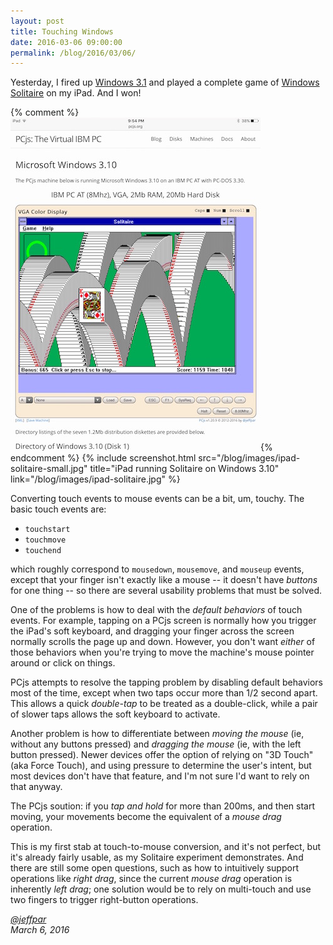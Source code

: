 ```yaml
---
layout: post
title: Touching Windows
date: 2016-03-06 09:00:00
permalink: /blog/2016/03/06/
---
```


Yesterday, I fired up [Windows 3.1](/disks/pc/windows/3.10/) and played a complete game of
[Windows Solitaire](https://en.wikipedia.org/wiki/Microsoft_Solitaire) on my iPad.  And I won!

{% comment %}[<img src="/blog/images/ipad-solitaire-small.jpg" alt="Windows Solitaire on iPad"/>](/blog/images/ipad-solitaire.jpg){% endcomment %}
{% include screenshot.html src="/blog/images/ipad-solitaire-small.jpg" title="iPad running Solitaire on Windows 3.10" link="/blog/images/ipad-solitaire.jpg" %}

Converting touch events to mouse events can be a bit, um, touchy.  The basic touch events are:

 - `touchstart`
 - `touchmove`
 - `touchend`

which roughly correspond to `mousedown`, `mousemove`, and `mouseup` events, except that your finger isn't
exactly like a mouse -- it doesn't have *buttons* for one thing -- so there are several usability problems
that must be solved.

One of the problems is how to deal with the *default behaviors* of touch events.  For example, tapping on a
PCjs screen is normally how you trigger the iPad's soft keyboard, and dragging your finger across the screen
normally scrolls the page up and down.  However, you don't want *either* of those behaviors when you're
trying to move the machine's mouse pointer around or click on things.

PCjs attempts to resolve the tapping problem by disabling default behaviors most of the time, except when
two taps occur more than 1/2 second apart.  This allows a quick *double-tap* to be treated as a double-click,
while a pair of slower taps allows the soft keyboard to activate.

Another problem is how to differentiate between *moving the mouse* (ie, without any buttons pressed) and
*dragging the mouse* (ie, with the left button pressed).  Newer devices offer the option of relying on "3D Touch"
(aka Force Touch), and using pressure to determine the user's intent, but most devices don't have that feature,
and I'm not sure I'd want to rely on that anyway.

The PCjs soution: if you *tap and hold* for more than 200ms, and then start moving, your movements become the
equivalent of a *mouse drag* operation.

This is my first stab at touch-to-mouse conversion, and it's not perfect, but it's already fairly usable,
as my Solitaire experiment demonstrates.  And there are still some open questions, such as how to intuitively
support operations like *right drag*, since the current *mouse drag* operation is inherently *left drag*;
one solution would be to rely on multi-touch and use two fingers to trigger right-button operations.

*[@jeffpar](http://twitter.com/jeffpar)*  
*March 6, 2016*
